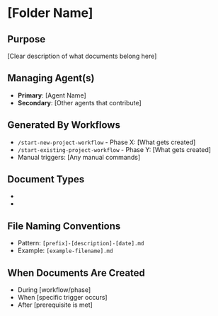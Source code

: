 # [Folder Name]

## Purpose
[Clear description of what documents belong here]

## Managing Agent(s)
- **Primary**: [Agent Name]
- **Secondary**: [Other agents that contribute]

## Generated By Workflows
- `/start-new-project-workflow` - Phase X: [What gets created]
- `/start-existing-project-workflow` - Phase Y: [What gets created]
- Manual triggers: [Any manual commands]

## Document Types
- [Document type 1]: [Description]
- [Document type 2]: [Description]

## File Naming Conventions
- Pattern: `[prefix]-[description]-[date].md`
- Example: `[example-filename].md`

## When Documents Are Created
- During [workflow/phase]
- When [specific trigger occurs]
- After [prerequisite is met]